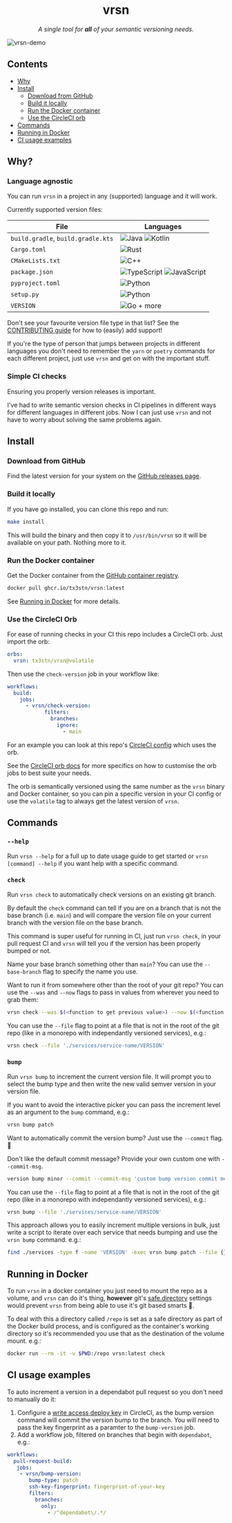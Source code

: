 <!-- markdownlint-disable MD033 -->
<h1 align="center">vrsn</h1>

<p align="center">
  <em>A single tool for <strong>all</strong> of your semantic versioning needs.</em>
</p>

![vrsn-demo](https://github.com/user-attachments/assets/9e7d5ac2-bde2-40b6-9825-27dc25647370)

## Contents

- [Why](#why)
- [Install](#install)
  - [Download from GitHub](#download-from-github)
  - [Build it locally](#build-it-locally)
  - [Run the Docker container](#run-the-docker-container)
  - [Use the CircleCI orb](#use-the-circleci-orb)
- [Commands](#commands)
- [Running in Docker](#running-in-docker)
- [CI usage examples](#ci-usage-examples)

## Why?

### Language agnostic

You can run `vrsn` in a project in any (supported) language and it will work.

Currently supported version files:

| File | Languages |
| --- | --- |
| `build.gradle`, `build.gradle.kts` | ![Java](https://img.shields.io/badge/java-%23ED8B00.svg?style=for-the-badge&logo=java&logoColor=white) ![Kotlin](https://img.shields.io/badge/kotlin-%237F52FF.svg?style=for-the-badge&logo=kotlin&logoColor=white) |
| `Cargo.toml` | ![Rust](https://img.shields.io/badge/rust-%23000000.svg?style=for-the-badge&logo=rust&logoColor=white) |
| `CMakeLists.txt` | ![C++](https://img.shields.io/badge/c++-%2300599C.svg?style=for-the-badge&logo=c%2B%2B&logoColor=white) |
| `package.json` | ![TypeScript](https://img.shields.io/badge/typescript-%23007ACC.svg?style=for-the-badge&logo=typescript&logoColor=white) ![JavaScript](https://img.shields.io/badge/javascript-%23323330.svg?style=for-the-badge&logo=javascript&logoColor=%23F7DF1E) |
| `pyproject.toml` | ![Python](https://img.shields.io/badge/python-3670A0?style=for-the-badge&logo=python&logoColor=ffdd54) |
| `setup.py` | ![Python](https://img.shields.io/badge/python-3670A0?style=for-the-badge&logo=python&logoColor=ffdd54) |
| `VERSION` | ![Go](https://img.shields.io/badge/go-%2300ADD8.svg?style=for-the-badge&logo=go&logoColor=white) + more |

Don't see your favourite version file type in that list?
See the [CONTRIBUTING guide](./.github/CONTRIBUTING.md) for how to (easily) add
support!

If you're the type of person that jumps between projects in different languages
you don't need to remember the `yarn` or `poetry` commands for each different
project, just use `vrsn` and get on with the important stuff.

### Simple CI checks

Ensuring you properly version releases is important.

I've had to write semantic version checks in CI pipelines in different ways for
different languages in different jobs. Now I can just use `vrsn` and not have
to worry about solving the same problems again.

## Install

### Download from GitHub

Find the latest version for your system on the
[GitHub releases page](https://github.com/tx3stn/vrsn/releases).

### Build it locally

If you have go installed, you can clone this repo and run:

```bash
make install
```

This will build the binary and then copy it to `/usr/bin/vrsn` so it will be
available on your path. Nothing more to it.

### Run the Docker container

Get the Docker container from the
[GitHub container registry](https://github.com/tx3stn/vrsn/pkgs/container/vrsn).

```bash
docker pull ghcr.io/tx3stn/vrsn:latest
```

See [Running in Docker](#running-in-docker) for more details.

### Use the CircleCI Orb

For ease of running checks in your CI this repo includes a CircleCI orb.
Just import the orb:

```yaml
orbs:
  vrsn: tx3stn/vrsn@volatile
```

Then use the `check-version` job in your workflow like:

```yaml
workflows:
  build:
    jobs:
      - vrsn/check-version:
            filters:
              branches:
                ignore:
                  - main
```

For an example you can look at this repo's [CircleCI config](./.circleci/config.yml)
which uses the orb.

See the [CircleCI orb docs](https://circleci.com/developer/orbs/orb/tx3stn/vrsn)
for more specifics on how to customise the orb jobs to best suite your needs.

The orb is semantically versioned using the same number as the `vrsn` binary
and Docker container, so you can pin a specific version in your CI config or
use the `volatile` tag to always get the latest version of `vrsn`.

## Commands

### `--help`

Run `vrsn --help` for a full up to date usage guide to get started or
`vrsn [command] --help` if you want help with a specific command.

### `check`

Run `vrsn check` to automatically check versions on an existing git branch.

By default the `check` command can tell if you are on a branch that is not
the base branch (i.e. `main`) and will compare the version file on your current
branch with the version file on the base branch.

This command is super useful for running in CI, just run `vrsn check`, in your
pull request CI and `vrsn` will tell you if the version has been properly
bumped or not.

Name your base branch something other than `main`?
You can use the `--base-branch` flag to specify the name you use.

Want to run it from somewhere other than the root of your git repo? You can
use the `--was` and `--now` flags to pass in values from wherever you need to
grab them:

```bash
vrsn check --was $(<function to get previous value>) --now $(<function to get current value>)
```

You can use the `--file` flag to point at a file that is not in the root of the
git repo (like in a monorepo with independantly versioned services), e.g.:

```bash
vrsn check --file './services/service-name/VERSION'
```

### `bump`

Run `vrsn bump` to increment the current version file.
It will prompt you to select the bump type and then write the new valid semver
version in your version file.

If you want to avoid the interactive picker you can pass the increment level as
an argument to the `bump` command, e.g.:

```bash
vrsn bump patch
```

Want to automatically commit the version bump? Just use the `--commit` flag. 🙌

Don't like the default commit message? Provide your own custom one with
`--commit-msg`.

```bash
version bump minor --commit --commit-msg 'custom bump version commit message'
```

You can use the `--file` flag to point at a file that is not in the root of the
git repo (like in a monorepo with independantly versioned services), e.g.:

```bash
vrsn bump --file './services/service-name/VERSION'
```

This approach allows you to easily increment multiple versions in bulk, just
write a script to iterate over each service that needs bumping and use the
`vrsn bump` command. e.g.:

```bash
find ./services -type f -name 'VERSION' -exec vrsn bump patch --file {} \
```

## Running in Docker

To run `vrsn` in a docker container you just need to mount the repo as a
volume, and `vrsn` can do it's thing, **however** git's
[safe.directory](https://git-scm.com/docs/git-config/2.35.2#Documentation/git-config.txt-safedirectory)
settings would prevent `vrsn` from being able to use it's git based smarts 🧠.

To deal with this a directory called `/repo` is set as a safe directory as part
of the Docker build process, and is configured as the container's working
directory so it's recommended you use that as the destination of the volume
mount. e.g.:

```bash
docker run --rm -it -v $PWD:/repo vrsn:latest check
```

## CI usage examples

To auto increment a version in a dependabot pull request so you don't need to
manually do it:

1. Configure a [write access deploy key](https://circleci.com/docs/github-integration/#deploy-keys-and-user-keys)
in CircleCI, as the bump version command will commit the version bump to the branch.
You will need to pass the key fingerprint as a paramter to the `bump-version` job.
1. Add a workflow job, filtered on branches that begin with `dependabot`, e.g.:

```yaml
workflows:
  pull-request-build:
   jobs:
    - vrsn/bump-version:
       bump-type: patch
       ssh-key-fingerprint: fingerprint-of-your-key
       filters:
         branches:
           only:
             - /^dependabot\/.*/
```
